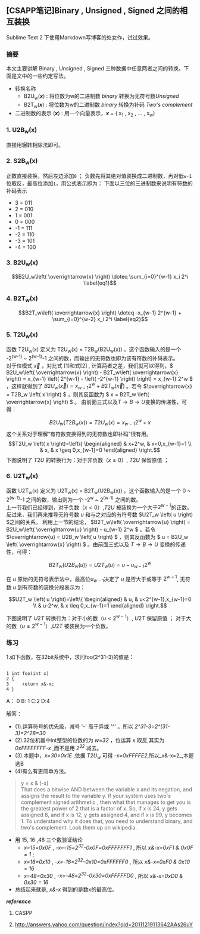 <!-- pandoc -s blog1.md -o blog1.html -->
## [CSAPP笔记]Binary , Unsigned , Signed 之间的相互装换  ##

Sublime Text 2 下使用Markdown写博客的处女作，试试效果。

### 摘要 
  本文主要讲解 Binary , Unsigned , Signed 三种数据中任意两者之间的转换。下面是文中的一些约定写法。

- 转换名称
    + B2U<sub>w</sub>\(***x***\) : 将位数为w的二进制数 *binary* 转换为无符号数*Unsigned*
    + B2T<sub>w</sub>\(***x***\) : 将位数为w的二进制数 *binary* 转换为补码 *Two's complement*
- 二进制数的表示 \(***x***\)  : 用一个向量表示，___x___ = \( x<sub>1</sub> , x<sub>2</sub> , ... , x<sub>w</sub>)

### 1.  U2B<sub>w</sub>(x)
直接用辗转相除法即可。  

### 2.  S2B<sub>w</sub>(x) 
正数直接装换，然后左边添加`0` ； 负数先将其绝对值装换成二进制数，再对低`w-1`位取反，最高位添加`1`，用公式表示即为：
下面以三位的三进制数来说明有符数的补码表示

- 3 = 011
- 2 = 010
- 1 = 001
- 0 = 000
- -1 = 111
- -2 = 110
- -3 = 101
- -4 = 100

### 3.  B2U<sub>w</sub>(x)

$$B2U_w\left( \overrightarrow{x} \right) \doteq \sum_{i=0}^{w-1} x_i 2^i \label{eq1}$$

### 4.  B2T<sub>w</sub>(x)

$$B2T_w\left( \overrightarrow{x} \right) \doteq -x_{w-1} 2^{w-1} + \sum_{i=0}^{w-2} x_i 2^i \label{eq2}$$

### 5.  T2U<sub>w</sub>(x)

函数  T2U<sub>w</sub>(x)  定义为  T2U<sub>w</sub>(x) =  T2B<sub>w</sub>(B2U<sub>w</sub>(x)) 。这个函数输入的是一个 -2<sup>\(w-1\)</sup> ~ 2<sup>\(w-1\)</sup>-1  之间的数，而输出的无符数也即为该有符数的补码表示。   
对于位模式 $\overrightarrow{x}$ ，对比式 [1]和式[2] ,
计算两者之差，我们就可以得到，$ B2U_w\left( \overrightarrow{x} \right) - B2T_w\left( \overrightarrow{x} \right) = x_{w-1}  \left( 2^{w-1} - \left( -2^{w-1} \right) \right)  =  x_{w-1} 2^w $ ，这样就得到了
$B2U_w\left( \overrightarrow{x} \right) = x_{w-1} 2^w + B2T_w\left( \overrightarrow{x} \right)$
。若令 $\overrightarrow{x} = T2B_w \left( x \right) $ ，则其反函数为
$ x = B2T_w \left( \overrightarrow{x} \right) $ 。
由前面三式以及$T \rightarrow B \rightarrow U$变换的传递性，可得：

$$B2U_w\left( T2B_w \left( x \right) \right) = T2U_w \left( x \right) = x_{w-1} 2^w + x$$
这个关系对于理解“有符数变换得到的无符数也即补码”很有用。
$$T2U_w \left( x \right)=\left\{
        \begin{aligned}
          & x+2^w, & x<0,x_{w-1}=1  \\
          & x, & x \geq 0,x_{w-1}=0 
        \end{aligned}
        \right.$$
下图说明了 $T2U$ 的转换行为：对于非负数（$x \geq 0$）, $T2U$ 保留原值 ；

### 6.  U2T<sub>w</sub>(x)

函数  U2T<sub>w</sub>(x) 定义为  U2T<sub>w</sub>(x) = B2T<sub>w</sub>(U2B<sub>w</sub>(x)) 。这个函数输入的是一个  0 ~ 2<sup>\(w-1\)</sup>-1  之间的数，输出则为一个  -2<sup>w</sup> ~ 2<sup>\(w-1\)</sup>  之间的数。  
上一节我们已经得到，对于负数（$x<0$）,$T2U$ 被装换为一个大于$2^{w-1}$的正数。\
反过来，我们再来推导无符号数 $u$ 和与之对应的有符号数
$U2T_w \left( u \right) $之间的关系。 利用上一节的结论，
$B2T_w\left( \overrightarrow{u} \right) = B2U_w\left( \overrightarrow{u} \right) - u_{w-1} 2^w $
。若令 $\overrightarrow{u} = U2B_w \left( u \right) $ ，则其反函数为
$ u = B2U_w \left( \overrightarrow{x} \right) $ 。由前面三式以及
$T \rightarrow B \rightarrow U$ 变换的传递性，可得：

$$B2T_w\left( U2B_w \left( u \right) \right) = U2T_w \left( u \right) = u - u_{w-1} 2^w$$

在 $u$ 原始的无符号表示法中，最高位$u_{w-1}$决定了 $u$ 是否大于或等于
$2^{w-1}$, 无符数 $u$ 到有符数的装换分段表示为：

$$U2T_w \left( u \right)=\left\{
        \begin{aligned}
          & u, & u<2^{w-1},x_{w-1}=0  \\
          & u-2^w,  & x \leq 0,x_{w-1}=1
        \end{aligned}
        \right.$$

下图说明了 $U2T$ 转换行为：对于小的数（$u<2^{w-1}$）, $U2T$ 保留原值 ；
对于大的数（$u \geq 2^{w-1}$）,$U2T$ 被装换为一个负数。

### 练习

1.如下函数，在32bit系统中，求问foo(2^31-3)的值是：

<code>
1 int foo(int x)
2 {
3     return x&-x;
4 }
</code>

A： 0  B: 1   C:2   D:4

解答：

- (1).运算符号的优先级，减号 '-' 高于异或 '^' 。所以  *2^31-3=2^\(31-3\)=2^28=30*
- (2).32位机器中int整型的位数的为 _w=32_ ，位运算 _x_ 取反,其实为 _0xFFFFFFFF-x_ ,而不是用 _2<sup>32</sup>_ 减去。
- (3).本题中，_x=30=0x1E_ ,依据 *T2U<sub>w</sub>* 可得 *-x=0xFFFFE2*,所以_x&-x=2_,本题选B
- (4)有么有更简单方法。

> y = x & \(-x\)  
> That does a bitwise AND between the variable x and its negation, and assigns the result to the variable y. 
> If your system uses two's complement signed arithmetic , then what that manages to get you is the greatest power of 2 that is a factor of x. 
> So, if x is 24, y gets assigned 8, and if x is 12, y gets assigned 4, and if x is 99, y becomes 1. To understand why it does that, you need to understand binary, and two's complement. Look them up on wikipedia.

- 用 15, 16 ,48 三个数验证结论
    - _x=15=0x0F_  , _-x=-15=2<sup>32</sup>-0x0F=0xFFFFFFF1_ , 所以 _x&-x=0xF1 & 0x0F = 1_ ; 
    - _x=16=0x10_  , _-x=-16=2<sup>32</sup>-0x10=0xFFFFFF0_ , 所以 _x&-x=0xF0 & 0x10 = 16_ 
    - _x=48=0x30_  , _-x=-48=2<sup>32</sup>-0x30=0xFFFFFD0_ , 所以 _x&-x=0xD0 & 0x30 = 16_ 
- 总结起来就是, _x&-x_ 得到的是数x的最高位。 

___reference___

1. CASPP

2. http://answers.yahoo.com/question/index?qid=20111219113642AAs26uY